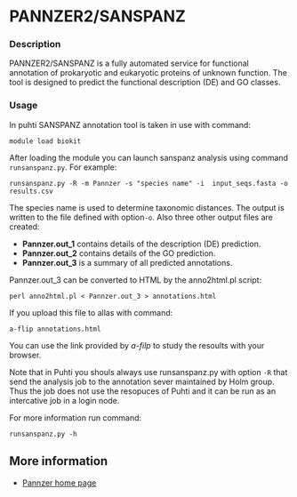 # PANNZER2/SANSPANZ

### Description

PANNZER2/SANSPANZ is a fully automated service for functional annotation 
of prokaryotic and eukaryotic proteins of unknown function. The tool is 
designed to predict the functional description (DE) and GO classes. 


### Usage

In puhti SANSPANZ annotation tool is taken in use with command:

    module load biokit

After loading the module you can launch sanspanz analysis using command `runsanspanz.py`. For example:
```text
runsanspanz.py -R -m Pannzer -s "species name" -i  input_seqs.fasta -o results.csv
```
The species name is used to determine taxonomic distances. 
The output is written to the file defined with option`-o`.  Also three other output files are created:
*   **Pannzer.out_1** contains details of the description (DE) prediction. 
*   **Pannzer.out_2** contains details of the GO prediction. 
*   **Pannzer.out_3** is a summary of all predicted annotations.

Pannzer.out_3 can be converted to HTML by the anno2html.pl script:

```text
perl anno2html.pl < Pannzer.out_3 > annotations.html
```
If you upload this file to allas with command:
```text
a-flip annotations.html
```
You can use the link provided by _a-filp_ to study the resoults with your browser.

Note that in Puhti you shouls always use runsanspanz.py with option `-R` that send the
analysis job to the annotation sever maintained by Holm group. Thus the job does not use 
the resopuces of Puhti and it can be run as an intercative job in a login node.

For more information run command:
```text
runsanspanz.py -h
```
## More information

*   [Pannzer home page](http://ekhidna2.biocenter.helsinki.fi/sanspanz/)
